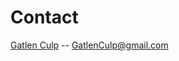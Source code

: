 # Contact
[Gatlen Culp](https://gatlen.notion.site) -- [GatlenCulp@gmail.com](mailto://GatlenCulp@gmail.com)